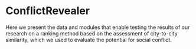 # ConflictRevealer
Here we present the data and modules that enable testing the results of our research on a ranking method based on the assessment of city-to-city similarity, which we used to evaluate the potential for social conflict.
